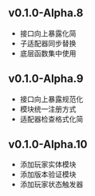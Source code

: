## v0.1.0-Alpha.8
- 接口向上暴露化简
- 子适配器同步替换
- 底层函数集中使用

## v0.1.0-Alpha.9
- 接口向上暴露规范化
- 模块统一注册方式
- 适配器检查格式化简

## v0.1.0-Alpha.10
- 添加玩家实体模块
- 添加版本验证模块
- 添加玩家状态触发器